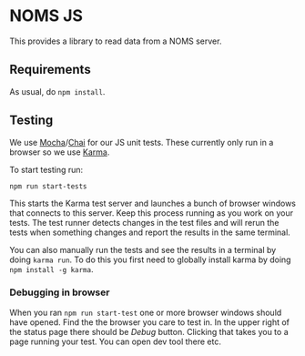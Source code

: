 # NOMS JS

This provides a library to read data from a NOMS server.

## Requirements

As usual, do `npm install`.

## Testing

We use [Mocha](https://mochajs.org/)/[Chai](http://chaijs.com/) for our JS unit tests. These currently only run in a browser so we use [Karma](https://karma-runner.github.io/).

To start testing run:

```
npm run start-tests
```

This starts the Karma test server and launches a bunch of browser windows that connects to this server. Keep this process running as you work on your tests. The test runner detects changes in the test files and will rerun the tests when something changes and report the results in the same terminal.

You can also manually run the tests and see the results in a terminal by doing `karma run`. To do this you first need to globally install karma by doing `npm install -g karma`.

### Debugging in browser

When you ran `npm run start-test` one or more browser windows should have opened. Find the the browser you care to test in. In the upper right of the status page there should be *Debug* button. Clicking that takes you to a page running your test. You can open dev tool there etc.
